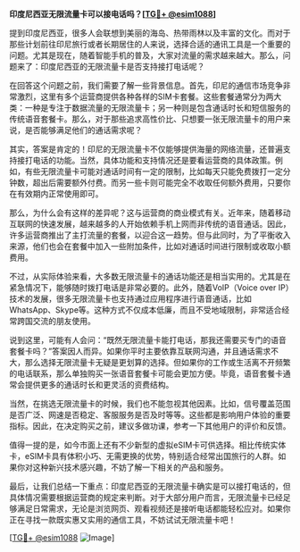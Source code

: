 **印度尼西亚无限流量卡可以接电话吗？[[TG💪+ @esim1088](https://t.me/s/esim1088)]**

提到印度尼西亚，很多人会联想到美丽的海岛、热带雨林以及丰富的文化。而对于那些计划前往印尼旅行或者长期居住的人来说，选择合适的通讯工具是一个重要的问题。尤其是现在，随着智能手机的普及，大家对流量的需求越来越大。那么，问题来了：印度尼西亚的无限流量卡是否支持接打电话呢？

在回答这个问题之前，我们需要了解一些背景信息。首先，印尼的通信市场竞争非常激烈，这里有多个运营商提供各种各样的SIM卡套餐。这些套餐通常分为两大类：一种是专注于数据流量的无限流量卡；另一种则是包含通话时长和短信服务的传统语音套餐卡。那么，对于那些追求高性价比、只想要一张无限流量卡的用户来说，是否能够满足他们的通话需求呢？

其实，答案是肯定的！印尼的无限流量卡不仅能够提供海量的网络流量，还普遍支持接打电话的功能。当然，具体功能和支持情况还是要看运营商的具体政策。例如，有些无限流量卡可能对通话时间有一定的限制，比如每天只能免费拨打一定分钟数，超出后需要额外付费。而另一些卡则可能完全不收取任何额外费用，只要你在有效期内正常使用即可。

那么，为什么会有这样的差异呢？这与运营商的商业模式有关。近年来，随着移动互联网的快速发展，越来越多的人开始依赖手机上网而非传统的语音通话。因此，许多运营商推出了主打流量的套餐，以迎合这一趋势。但与此同时，为了平衡收入来源，他们也会在套餐中加入一些附加条件，比如对通话时间进行限制或收取小额费用。

不过，从实际体验来看，大多数无限流量卡的通话功能还是相当实用的。尤其是在紧急情况下，能够随时拨打电话是非常必要的。此外，随着VoIP（Voice over IP）技术的发展，很多无限流量卡也支持通过应用程序进行语音通话，比如WhatsApp、Skype等。这种方式不仅成本低廉，而且不受地域限制，非常适合经常跨国交流的朋友使用。

说到这里，可能有人会问：“既然无限流量卡能打电话，那我还需要买专门的语音套餐卡吗？”答案因人而异。如果你平时主要依靠互联网沟通，并且通话需求不大，那么选择无限流量卡无疑是更划算的选择。但如果你的工作或生活离不开频繁的电话联系，那么单独购买一张语音套餐卡可能会更加方便。毕竟，语音套餐卡通常会提供更多的通话时长和更灵活的资费结构。

当然，在挑选无限流量卡的时候，我们也不能忽视其他因素。比如，信号覆盖范围是否广泛、网速是否稳定、客服服务是否及时等等。这些都是影响用户体验的重要指标。因此，在决定购买之前，建议多做功课，参考一下其他用户的评价和反馈。

值得一提的是，如今市面上还有不少新型的虚拟eSIM卡可供选择。相比传统实体卡，eSIM卡具有体积小巧、无需更换的优势，特别适合经常出国旅行的人群。如果你对这种新兴技术感兴趣，不妨了解一下相关的产品和服务。

最后，让我们总结一下重点：印度尼西亚的无限流量卡确实是可以接打电话的，但具体情况需要根据运营商的规定来判断。对于大部分用户而言，无限流量卡已经足够满足日常需求，无论是浏览网页、观看视频还是接听电话都能轻松应对。如果你正在寻找一款既实惠又实用的通信工具，不妨试试无限流量卡吧！

[[TG💪+ @esim1088](https://t.me/s/esim1088) ![Image](https://i.postimg.cc/4NQfJmqS/Snipaste-2025-05-13-00-14-12.png)]